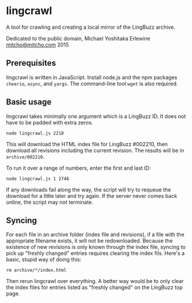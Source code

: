 # lingcrawl

A tool for crawling and creating a local mirror of the LingBuzz archive.

Dedicated to the public domain, Michael Yoshitaka Erlewine <mitcho@mitcho.com> 2015

## Prerequisites

lingcrawl is written in JavaScript. Install node.js and the npm packages `cheerio`, `async`, and `yargs`. The command-line tool `wget` is also required.

## Basic usage

lingcrawl takes minimally one argument which is a LingBuzz ID. It does not have to be padded with extra zeros.

	node lingcrawl.js 2210

This will download the HTML index file for LingBuzz #002210, then download all revisions including the current revision. The results will be in `archive/002210`.

To run it over a range of numbers, enter the first and last ID:

	node lingcrawl.js 1 2746

If any downloads fail along the way, the script will try to requeue the download for a little later and try again. If the server never comes back online, the script may not terminate.

## Syncing

For each file in an archive folder (index file and revisions), if a file with the appropriate filename exists, it will not be redownloaded. Because the existence of new revisions is only known through the index file, syncing to pick up "freshly changed" entries requires clearing the index fils. Here's a basic, stupid way of doing this:

	rm archive/*/index.html

Then rerun lingcrawl over everything. A better way would be to only clear the index files for entries listed as "freshly changed" on the LingBuzz top page.